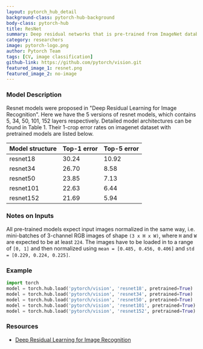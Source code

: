 ```yaml
---
layout: pytorch_hub_detail
background-class: pytorch-hub-background
body-class: pytorch-hub
title: ResNet
summary: Deep residual networks that is pre-trained from ImageNet database.
category: researchers
image: pytorch-logo.png
author: Pytorch Team
tags: [CV, image classification]
github-link: https://github.com/pytorch/vision.git
featured_image_1: resnet.png
featured_image_2: no-image
---
```


### Model Description

Resnet models were proposed in "Deep Residual Learning for Image Recognition".
Here we have the 5 versions of resnet models, which contains 5, 34, 50, 101, 152 layers respectively.
Detailed model architectures can be found in Table 1.
Their 1-crop error rates on imagenet dataset with pretrained models are listed below.

| Model structure | Top-1 error | Top-5 error |
| --------------- | ----------- | ----------- |
|  resnet18       | 30.24       | 10.92       |
|  resnet34       | 26.70       | 8.58        |
|  resnet50       | 23.85       | 7.13        |
|  resnet101      | 22.63       | 6.44        |
|  resnet152      | 21.69       | 5.94        |

### Notes on Inputs

All pre-trained models expect input images normalized in the same way,
i.e. mini-batches of 3-channel RGB images of shape `(3 x H x W)`, where `H` and `W` are expected to be at least `224`.
The images have to be loaded in to a range of `[0, 1]` and then normalized using `mean = [0.485, 0.456, 0.406]`
and `std = [0.229, 0.224, 0.225]`.

### Example

```python
import torch
model = torch.hub.load('pytorch/vision', 'resnet18', pretrained=True)
model = torch.hub.load('pytorch/vision', 'resnet34', pretrained=True)
model = torch.hub.load('pytorch/vision', 'resnet50', pretrained=True)
model = torch.hub.load('pytorch/vision', 'resnet101', pretrained=True)
model = torch.hub.load('pytorch/vision', 'resnet152', pretrained=True)
```

### Resources

 - [Deep Residual Learning for Image Recognition](https://arxiv.org/abs/1512.03385)
